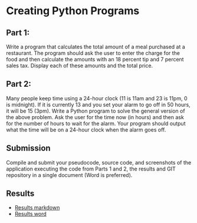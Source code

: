 # Creating Python Programs
## Part 1:
Write a program that calculates the total amount of a meal purchased at a restaurant. The program should ask the user to enter the charge for the food and then calculate the amounts with an 18 percent tip and 7 percent sales tax. Display each of these amounts and the total price.

## Part 2:
Many people keep time using a 24-hour clock (11 is 11am and 23 is 11pm, 0 is midnight). If it is currently 13 and you set your alarm to go off in 50 hours, it will be 15 (3pm). Write a Python program to solve the general version of the above problem. Ask the user for the time now (in hours) and then ask for the number of hours to wait for the alarm. Your program should output what the time will be on a 24-hour clock when the alarm goes off.

## Submission

Compile and submit your pseudocode, source code, and screenshots of the application executing the code from Parts 1 and 2, the results and GIT repository in a single document (Word is preferred).

## Results
- [Results markdown](Results.md)
- [Results word](NickMoore-Module3-Results.docx)
